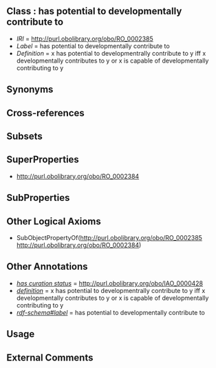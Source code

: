 
## Class : has potential to developmentally contribute to

 * *IRI* = http://purl.obolibrary.org/obo/RO_0002385
 * *Label* = has potential to developmentally contribute to
 * *Definition* = x has potential to developmentrally contribute to y iff x developmentally contributes to y or x is capable of developmentally contributing to y

## Synonyms


## Cross-references


## Subsets


## SuperProperties

 * <http://purl.obolibrary.org/obo/RO_0002384>

## SubProperties


## Other Logical Axioms

 * SubObjectPropertyOf(<http://purl.obolibrary.org/obo/RO_0002385> <http://purl.obolibrary.org/obo/RO_0002384>)

## Other Annotations

 * *[has curation status](../../IAO/14/IAO_0000114.md)* = http://purl.obolibrary.org/obo/IAO_0000428
 * *[definition](../../IAO/15/IAO_0000115.md)* = x has potential to developmentrally contribute to y iff x developmentally contributes to y or x is capable of developmentally contributing to y
 * *[rdf-schema#label](../../el/rdf-schema#label.md)* = has potential to developmentally contribute to

## Usage


## External Comments

